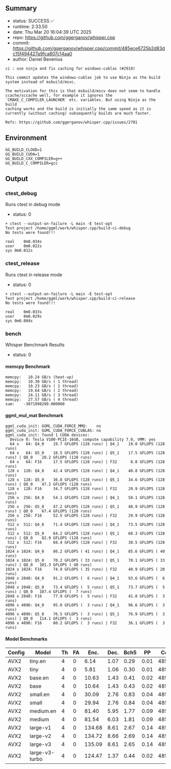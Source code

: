 ## Summary

- status:  SUCCESS ✅
- runtime: 2:33.50
- date:    Thu Mar 20 16:04:39 UTC 2025
- repo:    https://github.com/ggerganov/whisper.cpp
- commit:  https://github.com/ggerganov/whisper.cpp/commit/485ece6725b2d83dc15f494427a9fca807c14aa0
- author:  Daniel Bevenius
```
ci : use ninja and fix caching for windows-cublas (#2910)

This commit updates the windows-cublas job to use Ninja as the build
system instead of msbuild/msvc.

The motivation for this is that msbuild/mscv does not seem to handle
ccache/sccache well, for example it ignores the
`CMAKE_C_COMPILER_LAUNCHER` etc. variables. But using Ninja as the build
caching works and the build is initially the same speed as it is
currently (without caching) subsequently builds are much faster.

Refs: https://github.com/ggerganov/whisper.cpp/issues/2781
```

## Environment

```
GG_BUILD_CLOUD=1
GG_BUILD_CUDA=1
GG_BUILD_CXX_COMPILER=g++
GG_BUILD_C_COMPILER=gcc
```

## Output

### ctest_debug

Runs ctest in debug mode
- status: 0
```
+ ctest --output-on-failure -L main -E test-opt
Test project /home/ggml/work/whisper.cpp/build-ci-debug
No tests were found!!!

real	0m0.034s
user	0m0.022s
sys	0m0.012s
```
### ctest_release

Runs ctest in release mode
- status: 0
```
+ ctest --output-on-failure -L main -E test-opt
Test project /home/ggml/work/whisper.cpp/build-ci-release
No tests were found!!!

real	0m0.033s
user	0m0.029s
sys	0m0.004s
```
### bench

Whisper Benchmark Results
- status: 0
#### memcpy Benchmark

```
memcpy:   10.24 GB/s (heat-up)
memcpy:   10.30 GB/s ( 1 thread)
memcpy:   10.23 GB/s ( 1 thread)
memcpy:   19.64 GB/s ( 2 thread)
memcpy:   24.11 GB/s ( 3 thread)
memcpy:   27.57 GB/s ( 4 thread)
sum:    -3071998299.000000
```

#### ggml_mul_mat Benchmark

```
ggml_cuda_init: GGML_CUDA_FORCE_MMQ:    no
ggml_cuda_init: GGML_CUDA_FORCE_CUBLAS: no
ggml_cuda_init: found 1 CUDA devices:
  Device 0: Tesla V100-PCIE-16GB, compute capability 7.0, VMM: yes
  64 x   64: Q4_0    19.7 GFLOPS (128 runs) | Q4_1    19.0 GFLOPS (128 runs)
  64 x   64: Q5_0    18.5 GFLOPS (128 runs) | Q5_1    17.5 GFLOPS (128 runs) | Q8_0    20.2 GFLOPS (128 runs)
  64 x   64: F16     17.5 GFLOPS (128 runs) | F32      8.8 GFLOPS (128 runs)
 128 x  128: Q4_0    42.4 GFLOPS (128 runs) | Q4_1    40.8 GFLOPS (128 runs)
 128 x  128: Q5_0    36.8 GFLOPS (128 runs) | Q5_1    34.6 GFLOPS (128 runs) | Q8_0    47.2 GFLOPS (128 runs)
 128 x  128: F16     34.7 GFLOPS (128 runs) | F32     20.9 GFLOPS (128 runs)
 256 x  256: Q4_0    54.1 GFLOPS (128 runs) | Q4_1    50.1 GFLOPS (128 runs)
 256 x  256: Q5_0    47.2 GFLOPS (128 runs) | Q5_1    48.9 GFLOPS (128 runs) | Q8_0    67.4 GFLOPS (128 runs)
 256 x  256: F16     52.5 GFLOPS (128 runs) | F32     29.9 GFLOPS (128 runs)
 512 x  512: Q4_0    71.4 GFLOPS (128 runs) | Q4_1    73.5 GFLOPS (128 runs)
 512 x  512: Q5_0    64.2 GFLOPS (128 runs) | Q5_1    60.3 GFLOPS (128 runs) | Q8_0    82.9 GFLOPS (128 runs)
 512 x  512: F16     68.4 GFLOPS (128 runs) | F32     38.5 GFLOPS (128 runs)
1024 x 1024: Q4_0    86.2 GFLOPS ( 41 runs) | Q4_1    85.6 GFLOPS ( 40 runs)
1024 x 1024: Q5_0    70.2 GFLOPS ( 33 runs) | Q5_1    70.1 GFLOPS ( 33 runs) | Q8_0   101.3 GFLOPS ( 48 runs)
1024 x 1024: F16     74.9 GFLOPS ( 35 runs) | F32     40.9 GFLOPS ( 20 runs)
2048 x 2048: Q4_0    91.2 GFLOPS (  6 runs) | Q4_1    93.6 GFLOPS (  6 runs)
2048 x 2048: Q5_0    73.4 GFLOPS (  5 runs) | Q5_1    73.7 GFLOPS (  5 runs) | Q8_0   107.4 GFLOPS (  7 runs)
2048 x 2048: F16     77.9 GFLOPS (  5 runs) | F32     41.8 GFLOPS (  3 runs)
4096 x 4096: Q4_0    95.0 GFLOPS (  3 runs) | Q4_1    96.6 GFLOPS (  3 runs)
4096 x 4096: Q5_0    76.5 GFLOPS (  3 runs) | Q5_1    76.9 GFLOPS (  3 runs) | Q8_0   114.1 GFLOPS (  3 runs)
4096 x 4096: F16     80.2 GFLOPS (  3 runs) | F32     36.1 GFLOPS (  3 runs)
```

#### Model Benchmarks

|           Config |         Model |  Th |  FA |    Enc. |    Dec. |    Bch5 |      PP |  Commit |
|              --- |           --- | --- | --- |     --- |     --- |     --- |     --- |     --- |
|             AVX2 |       tiny.en |   4 |   0 |    6.14 |    1.07 |    0.29 |    0.01 | 485ece67 |
|             AVX2 |          tiny |   4 |   0 |    5.81 |    1.06 |    0.30 |    0.01 | 485ece67 |
|             AVX2 |       base.en |   4 |   0 |   10.63 |    1.43 |    0.41 |    0.02 | 485ece67 |
|             AVX2 |          base |   4 |   0 |   10.64 |    1.43 |    0.43 |    0.02 | 485ece67 |
|             AVX2 |      small.en |   4 |   0 |   30.09 |    2.76 |    0.83 |    0.04 | 485ece67 |
|             AVX2 |         small |   4 |   0 |   29.94 |    2.76 |    0.84 |    0.04 | 485ece67 |
|             AVX2 |     medium.en |   4 |   0 |   81.40 |    5.95 |    1.77 |    0.09 | 485ece67 |
|             AVX2 |        medium |   4 |   0 |   81.54 |    6.03 |    1.81 |    0.09 | 485ece67 |
|             AVX2 |      large-v1 |   4 |   0 |  134.68 |    8.61 |    2.67 |    0.14 | 485ece67 |
|             AVX2 |      large-v2 |   4 |   0 |  134.72 |    8.66 |    2.69 |    0.14 | 485ece67 |
|             AVX2 |      large-v3 |   4 |   0 |  135.09 |    8.61 |    2.65 |    0.14 | 485ece67 |
|             AVX2 | large-v3-turbo |   4 |   0 |  124.47 |    1.37 |    0.44 |    0.02 | 485ece67 |


